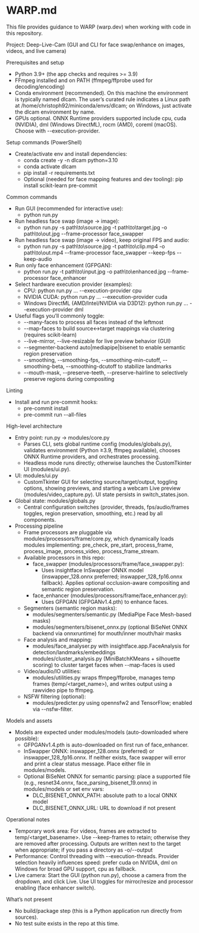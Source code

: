 # WARP.md

This file provides guidance to WARP (warp.dev) when working with code in this repository.

Project: Deep-Live-Cam (GUI and CLI for face swap/enhance on images, videos, and live camera)

Prerequisites and setup

- Python 3.9+ (the app checks and requires >= 3.9)
- FFmpeg installed and on PATH (ffmpeg/ffprobe used for decoding/encoding)
- Conda environment (recommended). On this machine the environment is typically named dlcam. The user’s curated rule indicates a Linux path at /home/christoph92/miniconda/envs/dlcam; on Windows, just activate the dlcam environment by name.
- GPUs optional. ONNX Runtime providers supported include cpu, cuda (NVIDIA), dml (Windows DirectML), rocm (AMD), coreml (macOS). Choose with --execution-provider.

Setup commands (PowerShell)

- Create/activate env and install dependencies:
  - conda create -y -n dlcam python=3.10
  - conda activate dlcam
  - pip install -r requirements.txt
  - Optional (needed for face mapping features and dev tooling): pip install scikit-learn pre-commit

Common commands

- Run GUI (recommended for interactive use):
  - python run.py
- Run headless face swap (image -> image):
  - python run.py -s path\to\source.jpg -t path\to\target.jpg -o path\to\out.jpg --frame-processor face_swapper
- Run headless face swap (image -> video), keep original FPS and audio:
  - python run.py -s path\to\source.jpg -t path\to\clip.mp4 -o path\to\out.mp4 --frame-processor face_swapper --keep-fps --keep-audio
- Run only face enhancement (GFPGAN):
  - python run.py -t path\to\input.jpg -o path\to\enhanced.jpg --frame-processor face_enhancer
- Select hardware execution provider (examples):
  - CPU: python run.py ... --execution-provider cpu
  - NVIDIA CUDA: python run.py ... --execution-provider cuda
  - Windows DirectML (AMD/Intel/NVIDIA via D3D12): python run.py ... --execution-provider dml
- Useful flags you’ll commonly toggle:
  - --many-faces to process all faces instead of the leftmost
  - --map-faces to build source↔target mappings via clustering (requires scikit-learn)
  - --live-mirror, --live-resizable for live preview behavior (GUI)
  - --segmenter-backend auto|mediapipe|bisenet to enable semantic region preservation
  - --smoothing, --smoothing-fps, --smoothing-min-cutoff, --smoothing-beta, --smoothing-dcutoff to stabilize landmarks
  - --mouth-mask, --preserve-teeth, --preserve-hairline to selectively preserve regions during compositing

Linting

- Install and run pre-commit hooks:
  - pre-commit install
  - pre-commit run --all-files

High-level architecture

- Entry point: run.py → modules/core.py
  - Parses CLI, sets global runtime config (modules/globals.py), validates environment (Python ≥3.9, ffmpeg available), chooses ONNX Runtime providers, and orchestrates processing.
  - Headless mode runs directly; otherwise launches the CustomTkinter UI (modules/ui.py).
- UI: modules/ui.py
  - CustomTkinter GUI for selecting source/target/output, toggling options, showing previews, and starting a webcam Live preview (modules/video_capture.py). UI state persists in switch_states.json.
- Global state: modules/globals.py
  - Central configuration switches (provider, threads, fps/audio/frames toggles, region preservation, smoothing, etc.) read by all components.
- Processing pipeline
  - Frame processors are pluggable via modules/processors/frame/core.py, which dynamically loads modules implementing: pre_check, pre_start, process_frame, process_image, process_video, process_frame_stream.
  - Available processors in this repo:
    - face_swapper (modules/processors/frame/face_swapper.py):
      - Uses insightface InSwapper ONNX model (inswapper_128.onnx preferred; inswapper_128_fp16.onnx fallback). Applies optional occlusion-aware compositing and semantic region preservation.
    - face_enhancer (modules/processors/frame/face_enhancer.py):
      - Uses GFPGAN (GFPGANv1.4.pth) to enhance faces.
  - Segmenters (semantic region masks):
    - modules/segmenters/semantic.py (MediaPipe Face Mesh-based masks)
    - modules/segmenters/bisenet_onnx.py (optional BiSeNet ONNX backend via onnxruntime) for mouth/inner mouth/hair masks
  - Face analysis and mapping:
    - modules/face_analyser.py with insightface.app.FaceAnalysis for detection/landmarks/embeddings
    - modules/cluster_analysis.py (MiniBatchKMeans + silhouette scoring) to cluster target faces when --map-faces is used
  - Video/audio/IO utilities:
    - modules/utilities.py wraps ffmpeg/ffprobe, manages temp frames (temp/<target_name>), and writes output using a rawvideo pipe to ffmpeg.
  - NSFW filtering (optional):
    - modules/predicter.py using opennsfw2 and TensorFlow; enabled via --nsfw-filter.

Models and assets

- Models are expected under modules/models (auto-downloaded where possible):
  - GFPGANv1.4.pth is auto-downloaded on first run of face_enhancer.
  - InSwapper ONNX: inswapper_128.onnx (preferred) or inswapper_128_fp16.onnx. If neither exists, face swapper will error and print a clear status message. Place either file in modules/models.
  - Optional BiSeNet ONNX for semantic parsing: place a supported file (e.g., resnet34.onnx, face_parsing_bisenet_19.onnx) in modules/models or set env vars:
    - DLC_BISENET_ONNX_PATH: absolute path to a local ONNX model
    - DLC_BISENET_ONNX_URL: URL to download if not present

Operational notes

- Temporary work area: For videos, frames are extracted to temp/<target_basename>. Use --keep-frames to retain; otherwise they are removed after processing. Outputs are written next to the target when appropriate; if you pass a directory as -o/--output
- Performance: Control threading with --execution-threads. Provider selection heavily influences speed: prefer cuda on NVIDIA, dml on Windows for broad GPU support, cpu as fallback.
- Live camera: Start the GUI (python run.py), choose a camera from the dropdown, and click Live. Use UI toggles for mirror/resize and processor enabling (face enhancer switch).

What’s not present

- No build/package step (this is a Python application run directly from sources).
- No test suite exists in the repo at this time.
